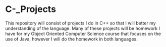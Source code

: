 # C-_Projects
This repository will consist of projects I do in C++ so that I will better my understanding of the language.
Many of these projects will be homework I have for my Object Oriented Computer Science course that focuses on the use of Java, however I will do the homework in both languages.
